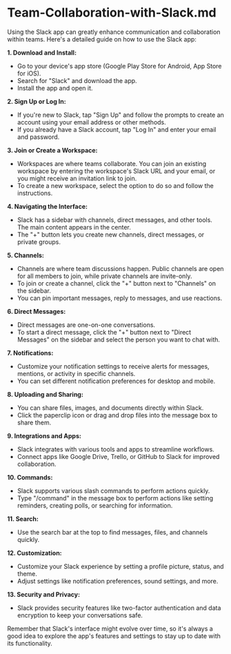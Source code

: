 # Team-Collaboration-with-Slack.md

Using the Slack app can greatly enhance communication and collaboration within teams. Here's a detailed guide on how to use the Slack app:

**1. Download and Install:**
- Go to your device's app store (Google Play Store for Android, App Store for iOS).
- Search for "Slack" and download the app.
- Install the app and open it.

**2. Sign Up or Log In:**
- If you're new to Slack, tap "Sign Up" and follow the prompts to create an account using your email address or other methods.
- If you already have a Slack account, tap "Log In" and enter your email and password.

**3. Join or Create a Workspace:**
- Workspaces are where teams collaborate. You can join an existing workspace by entering the workspace's Slack URL and your email, or you might receive an invitation link to join.
- To create a new workspace, select the option to do so and follow the instructions.

**4. Navigating the Interface:**
- Slack has a sidebar with channels, direct messages, and other tools. The main content appears in the center.
- The "+" button lets you create new channels, direct messages, or private groups.

**5. Channels:**
- Channels are where team discussions happen. Public channels are open for all members to join, while private channels are invite-only.
- To join or create a channel, click the "+" button next to "Channels" on the sidebar.
- You can pin important messages, reply to messages, and use reactions.

**6. Direct Messages:**
- Direct messages are one-on-one conversations.
- To start a direct message, click the "+" button next to "Direct Messages" on the sidebar and select the person you want to chat with.

**7. Notifications:**
- Customize your notification settings to receive alerts for messages, mentions, or activity in specific channels.
- You can set different notification preferences for desktop and mobile.

**8. Uploading and Sharing:**
- You can share files, images, and documents directly within Slack.
- Click the paperclip icon or drag and drop files into the message box to share them.

**9. Integrations and Apps:**
- Slack integrates with various tools and apps to streamline workflows.
- Connect apps like Google Drive, Trello, or GitHub to Slack for improved collaboration.

**10. Commands:**
- Slack supports various slash commands to perform actions quickly.
- Type "/command" in the message box to perform actions like setting reminders, creating polls, or searching for information.

**11. Search:**
- Use the search bar at the top to find messages, files, and channels quickly.

**12. Customization:**
- Customize your Slack experience by setting a profile picture, status, and theme.
- Adjust settings like notification preferences, sound settings, and more.

**13. Security and Privacy:**
- Slack provides security features like two-factor authentication and data encryption to keep your conversations safe.

Remember that Slack's interface might evolve over time, so it's always a good idea to explore the app's features and settings to stay up to date with its functionality.
